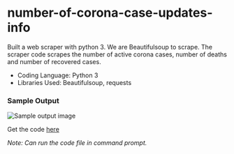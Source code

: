 # number-of-corona-case-updates-info
Built a web scraper with python 3. We are Beautifulsoup to scrape. The scraper code scrapes the number of active corona cases, number of deaths and number of recovered cases.
<br>
- Coding Language: Python 3
- Libraries Used: Beautifulsoup, requests


### Sample Output 
<img src="https://github.com/darshanr27/corona-updates-info/blob/master/WebScraper_corona_info_upadate/sample_output.png" alt="Sample output image">

Get the code [here](https://github.com/darshanr27/corona-updates-info/blob/master/WebScraper_corona_info_upadate/coronacases_India_update_scraper.py)

*Note: Can run the code file in command prompt.*
